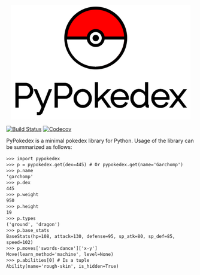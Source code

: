<p align='center'>
    <img src='assets/logo.png'/>
</p>

[![Build Status](https://travis-ci.org/arnavb/pypokedex.svg?branch=master)](https://travis-ci.org/arnavb/pypokedex)
[![Codecov](https://img.shields.io/codecov/c/github/arnavb/pypokedex.svg)](https://codecov.io/gh/arnavb/pypokedex)

PyPokedex is a minimal pokedex library for Python. Usage of the library can be 
summarized as follows:

```
>>> import pypokedex
>>> p = pypokedex.get(dex=445) # Or pypokedex.get(name='Garchomp')
>>> p.name
'garchomp'
>>> p.dex
445
>>> p.weight
950
>>> p.height
19
>>> p.types
('ground', 'dragon')
>>> p.base_stats
BaseStats(hp=108, attack=130, defense=95, sp_atk=80, sp_def=85, speed=102)
>>> p.moves['swords-dance']['x-y']
Move(learn_method='machine', level=None)
>>> p.abilities[0] # Is a tuple
Ability(name='rough-skin', is_hidden=True)
```
